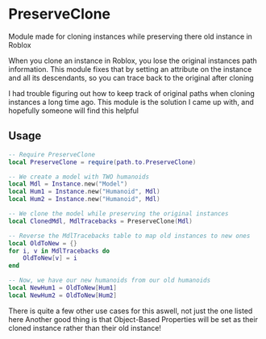 
# PreserveClone
Module made for cloning instances while preserving there old instance in Roblox

When you clone an instance in Roblox, you lose the original instances path information. This module fixes that by setting an attribute on the instance and all its descendants, so you can trace back to the original after cloning

I had trouble figuring out how to keep track of original paths when cloning instances a long time ago. This module is the solution I came up with, and hopefully someone will find this helpful

## Usage
```lua
-- Require PreserveClone
local PreserveClone = require(path.to.PreserveClone)

-- We create a model with TWO humanoids
local Mdl = Instance.new("Model")
local Hum1 = Instance.new("Humanoid", Mdl)
local Hum2 = Instance.new("Humanoid", Mdl)

-- We clone the model while preserving the original instances
local ClonedMdl, MdlTracebacks = PreserveClone(Mdl)

-- Reverse the MdlTracebacks table to map old instances to new ones
local OldToNew = {}
for i, v in MdlTracebacks do
	OldToNew[v] = i
end

-- Now, we have our new humanoids from our old humanoids
local NewHum1 = OldToNew[Hum1]
local NewHum2 = OldToNew[Hum2]
```
There is quite a few other use cases for this aswell, not just the one listed here
Another good thing is that Object-Based Properties will be set as their cloned instance rather than their old instance!
